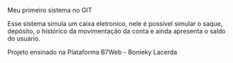 Meu primeiro sistema no GIT

Esse sistema simula um caixa eletronico, nele é possível simular o saque, depósito, o histórico da movimentação da conta e ainda apresenta o saldo do usuário. 

Projeto ensinado na Plataforma B7Web - Bonieky Lacerda
